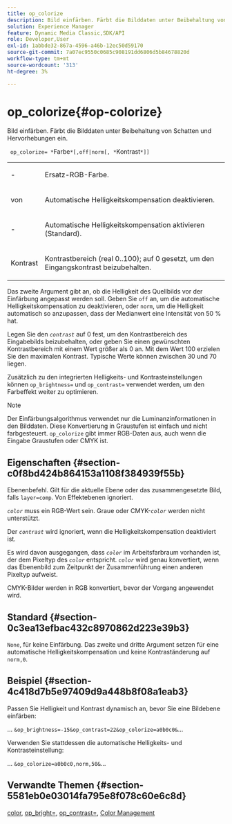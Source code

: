 ```yaml
---
title: op_colorize
description: Bild einfärben. Färbt die Bilddaten unter Beibehaltung von Schatten und Hervorhebungen ein.
solution: Experience Manager
feature: Dynamic Media Classic,SDK/API
role: Developer,User
exl-id: 1abbde32-867a-4596-a46b-12ec50d59170
source-git-commit: 7a07ec9550c0685c908191dd6806d5b84678820d
workflow-type: tm+mt
source-wordcount: '313'
ht-degree: 3%

---
```


# op_colorize{#op-colorize}

Bild einfärben. Färbt die Bilddaten unter Beibehaltung von Schatten und Hervorhebungen ein.

` op_colorize= *`Farbe`*[,off|norm[, *`Kontrast`*]]`

<table id="simpletable_768D6CDF3F734E7F89DC7AB2EAAC0C77"> 
 <tr class="strow"> 
  <td class="stentry"> <p> <span class="varname">-</span> </p> </td> 
  <td class="stentry"> <p>Ersatz-RGB-Farbe. </p> </td> 
 </tr> 
 <tr class="strow"> 
  <td class="stentry"> <p> <span class="codeph"> von </span> </p> </td> 
  <td class="stentry"> <p>Automatische Helligkeitskompensation deaktivieren. </p> </td> 
 </tr> 
 <tr class="strow"> 
  <td class="stentry"> <p> <span class="codeph">-</span> </p> </td> 
  <td class="stentry"> <p>Automatische Helligkeitskompensation aktivieren (Standard). </p> </td> 
 </tr> 
 <tr class="strow"> 
  <td class="stentry"> <p> <span class="varname"> Kontrast </span> </p> </td> 
  <td class="stentry"> <p>Kontrastbereich (real 0..100); auf 0 gesetzt, um den Eingangskontrast beizubehalten. </p> </td> 
 </tr> 
</table>

Das zweite Argument gibt an, ob die Helligkeit des Quellbilds vor der Einfärbung angepasst werden soll. Geben Sie `off` an, um die automatische Helligkeitskompensation zu deaktivieren, oder `norm`, um die Helligkeit automatisch so anzupassen, dass der Medianwert eine Intensität von 50 % hat.

Legen Sie den *`contrast`* auf 0 fest, um den Kontrastbereich des Eingabebilds beizubehalten, oder geben Sie einen gewünschten Kontrastbereich mit einem Wert größer als 0 an. Mit dem Wert 100 erzielen Sie den maximalen Kontrast. Typische Werte können zwischen 30 und 70 liegen.

Zusätzlich zu den integrierten Helligkeits- und Kontrasteinstellungen können `op_brightness=` und `op_contrast=` verwendet werden, um den Farbeffekt weiter zu optimieren.

>[!NOTE]
>
>Der Einfärbungsalgorithmus verwendet nur die Luminanzinformationen in den Bilddaten. Diese Konvertierung in Graustufen ist einfach und nicht farbgesteuert. `op_colorize` gibt immer RGB-Daten aus, auch wenn die Eingabe Graustufen oder CMYK ist.

## Eigenschaften {#section-c0f8bd424b864153a1108f384939f55b}

Ebenenbefehl. Gilt für die aktuelle Ebene oder das zusammengesetzte Bild, falls `layer=comp`. Von Effektebenen ignoriert.

*`color`* muss ein RGB-Wert sein. Graue oder CMYK-*`color`* werden nicht unterstützt.

Der *`contrast`* wird ignoriert, wenn die Helligkeitskompensation deaktiviert ist.

Es wird davon ausgegangen, dass *`color`* im Arbeitsfarbraum vorhanden ist, der dem Pixeltyp des *`color`* entspricht. *`color`* wird genau konvertiert, wenn das Ebenenbild zum Zeitpunkt der Zusammenführung einen anderen Pixeltyp aufweist.

CMYK-Bilder werden in RGB konvertiert, bevor der Vorgang angewendet wird.

## Standard {#section-0c3ea13efbac432c8970862d223e39b3}

`None`, für keine Einfärbung. Das zweite und dritte Argument setzen für eine automatische Helligkeitskompensation und keine Kontraständerung auf `norm,0`.

## Beispiel {#section-4c418d7b5e97409d9a448b8f08a1eab3}

Passen Sie Helligkeit und Kontrast dynamisch an, bevor Sie eine Bildebene einfärben:

… `&op_brightness=-15&op_contrast=22&op_colorize=a0b0c0&`…

Verwenden Sie stattdessen die automatische Helligkeits- und Kontrasteinstellung:

… `&op_colorize=a0b0c0,norm,50&`…

## Verwandte Themen {#section-5581eb0e03014fa795e8f078c60e6c8d}

[color](/help/aem-is-ir-api/is-api/http-ref/image-serving-api-ref/c-http-protocol-reference/c-data-types/r-is-http-color.md), [op_bright=](../../../../../is-api/http-ref/image-serving-api-ref/c-http-protocol-reference/c-command-reference/r-op-brightness.md#reference-edf79dc41ae5411c80bec3ee3731c58a), [op_contrast=](../../../../../is-api/http-ref/image-serving-api-ref/c-http-protocol-reference/c-command-reference/r-op-contrast.md#reference-b26dfa9869fd43bebea0fbb8e9fe743d), [Color Management](../../../../../is-api/http-ref/image-serving-api-ref/c-http-protocol-reference/c-syntax-and-features/r-color-management.md#reference-c7e4a72d589145189f7e4bcb6b4544d7)

